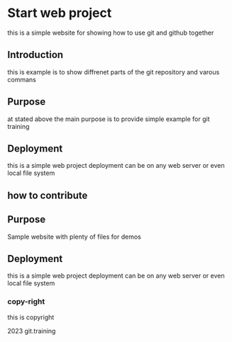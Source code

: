 # Start web project

this is a simple website for showing how to use git and github together

## Introduction  

this is example is to show diffrenet parts of the git repository and varous commans

## Purpose

at stated above the main purpose is to provide simple example for git training

## Deployment

this is a simple web project deployment can be on any web server or even local file system

## how to contribute

## Purpose

Sample website with plenty of files for demos

## Deployment

this is a simple web project deployment can be on any web server or even local file system

### copy-right

this is copyright

2023 git.training
